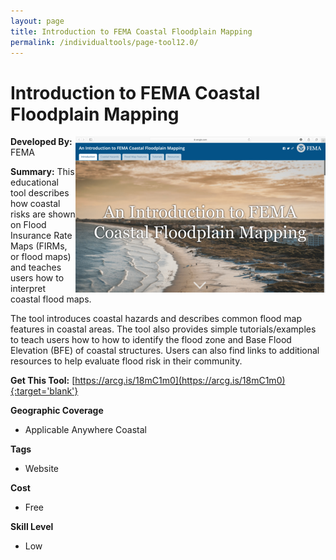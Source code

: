 ```yaml
---
layout: page
title: Introduction to FEMA Coastal Floodplain Mapping
permalink: /individualtools/page-tool12.0/
---
```

# Introduction to FEMA Coastal Floodplain Mapping

<img src="/images/scaled_250_400/TOOLID_12.0_ScreenCapture-1.png" style="max-height:250px;max-width:400;" align="right"/>

**Developed By:** FEMA

**Summary:** This educational tool describes how coastal risks are shown on Flood Insurance Rate Maps (FIRMs, or flood maps) and teaches users how to interpret coastal flood maps. 

The tool introduces coastal hazards and describes common flood map features in coastal areas. The tool also provides simple tutorials/examples to teach users how to how to identify the flood zone and Base Flood Elevation (BFE) of coastal structures. Users can also find links to additional resources to help evaluate flood risk in their community. 

**Get This Tool:** [https://arcg.is/18mC1m0](https://arcg.is/18mC1m0){:target='blank'}

**Geographic Coverage**

* Applicable Anywhere Coastal

**Tags**

*  Website

**Cost**

* Free

**Skill Level**

* Low
